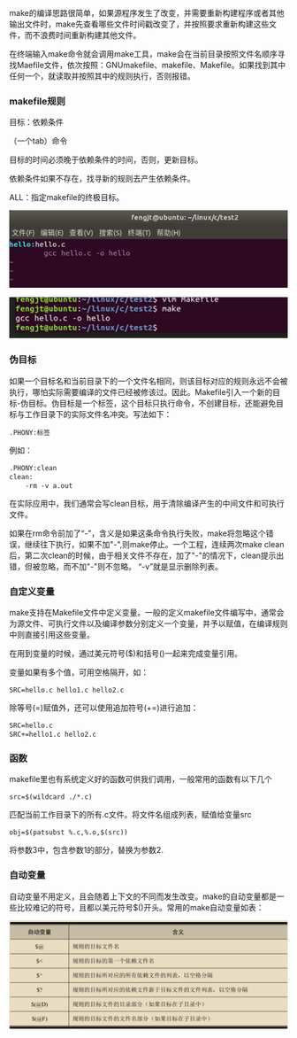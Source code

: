 make的编译思路很简单，如果源程序发生了改变，并需要重新构建程序或者其他输出文件时，make先查看哪些文件时间戳改变了，并按照要求重新构建这些文件，而不浪费时间重新构建其他文件。

在终端输入make命令就会调用make工具，make会在当前目录按照文件名顺序寻找Maefile文件，依次按照：GNUmakefile、makefile、Makefile。如果找到其中任何一个，就读取并按照其中的规则执行，否则报错。

### makefile规则

目标：依赖条件

（一个tab）命令

目标的时间必须晚于依赖条件的时间，否则，更新目标。

依赖条件如果不存在，找寻新的规则去产生依赖条件。

ALL：指定makefile的终极目标。

![](..\picture\微信截图_20200509114947.png)

![](..\picture\微信截图_20200509115011.png)

### 伪目标

如果一个目标名和当前目录下的一个文件名相同，则该目标对应的规则永远不会被执行，哪怕实际需要编译的文件已经被修该过。因此。Makefile引入一个新的目标-伪目标。伪目标是一个标签，这个目标只执行命令，不创建目标，还能避免目标与工作目录下的实际文件名冲突。写法如下：

```
.PHONY:标签
```

例如：

```
.PHONY:clean
clean:
	-rm -v a.out
```

在实际应用中，我们通常会写clean目标，用于清除编译产生的中间文件和可执行文件。

如果在rm命令前加了“-”，含义是如果这条命令执行失败，make将忽略这个错误，继续往下执行，如果不加"-",则make停止。一个工程，连续两次make clean后，第二次clean的时候，由于相关文件不存在，加了"-"的情况下，clean提示出错，但被忽略，而不加"-"则不忽略。 “-v”就是显示删除列表。

### 自定义变量

make支持在Makefile文件中定义变量。一般的定义makefile文件编写中，通常会为源文件、可执行文件以及编译参数分别定义一个变量，并予以赋值，在编译规则中则直接引用这些变量。

在用到变量的时候，通过美元符号($)和括号()一起来完成变量引用。

变量如果有多个值，可用空格隔开，如：

```
SRC=hello.c hello1.c hello2.c
```

除等号(=)赋值外，还可以使用追加符号(+=)进行追加：

```
SRC=hello.c
SRC+=hello1.c hello2.c
```

### 函数

makefile里也有系统定义好的函数可供我们调用，一般常用的函数有以下几个

```
src=$(wildcard ./*.c)
```

匹配当前工作目录下的所有.c文件。将文件名组成列表，赋值给变量src

```
obj=$(patsubst %.c,%.o,$(src))
```

将参数3中，包含参数1的部分，替换为参数2.

### 自动变量

自动变量不用定义，且会随着上下文的不同而发生改变。make的自动变量都是一些比较难记的符号，且都以美元符号$()开头。常用的make自动变量如表：

![](..\picture\微信截图_20200511194809.png)